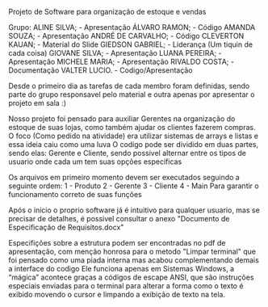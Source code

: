 Projeto de Software para organização de estoque e vendas

Grupo:
ALINE SILVA; - Apresentação
ÁLVARO RAMON; - Código
AMANDA SOUZA; - Apresentação
ANDRÉ DE CARVALHO; - Código
CLEVERTON KAUAN; - Material do Slide
GIEDSON GABRIEL; - Liderança (Um tiquin de cada coisa)
GIOVANE SILVA; - Apresentação
LUANA PEREIRA; - Apresentação
MICHELE MARIA; - Apresentação
RIVALDO COSTA; - Documentação
VALTER LUCIO. - Codigo/Apresentação

Desde o primeiro dia as tarefas de cada membro foram definidas, sendo parte do grupo responsavel pelo material
e outra apenas por apresentar o projeto em sala :)

Nosso projeto foi pensado para auxiliar Gerentes na organização do estoque de suas lojas, como também ajudar os 
clientes fazerem compras.
O foco (Como pedido na atividade) era utilizar sistemas de arrays e listas e essa ideia caiu como uma luva
O codigo pode ser dividido em duas partes, sendo elas: Gerente e Cliente, sendo possivel alternar entre os
tipos de usuario onde cada um tem suas opções especificas

Os arquivos em primeiro momento devem ser executados seguindo a seguinte ordem:
1 - Produto
2 - Gerente
3 - Cliente
4 - Main
Para garantir o funcionamento correto de suas funções

Após o inicio o proprio software já é intuitivo para qualquer usuario, mas se precisar de detalhes, é possivel
consultar o anexo "Documento de Especificação de Requisitos.docx"

Especifições sobre a estrutura podem ser encontradas no pdf de apresentação, com menção honrosa para o metodo
"Limpar terminal" que foi pensado como uma piada interna mas acabou complementando demais a interface do codigo
Ele funciona apenas em Sistemas Windows, a “mágica” acontece graças a códigos de escape ANSI, que são instruções 
especiais enviadas para o terminal para alterar a forma como o texto é exibido movendo o cursor e limpando a 
exibição de texto na tela.
